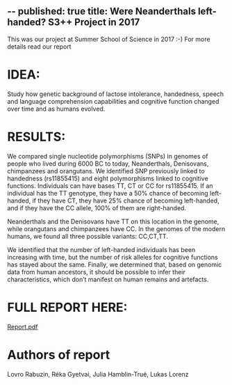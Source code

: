 --
published: true
title:  Were Neanderthals left-handed? S3++ Project in 2017 
---


This was our project at Summer School of Science in 2017 :-)
For more details read our report

# IDEA:

Study how genetic background of lactose intolerance, handedness, speech and language comprehension capabilities and cognitive function changed over time and as humans evolved.


# RESULTS:
We compared single nucleotide polymorphisms (SNPs) in genomes of people who lived during 6000 BC to today, Neanderthals, Denisovans, chimpanzees and orangutans. We identified SNP previously linked to handedness (rs11855415) and eight polymorphisms linked to cognitive functions. Individuals can have bases TT, CT or CC for rs11855415. If an individual has the TT genotype, they have a 50% chance of
becoming left-handed, if they have CT, they have 25% chance of becoming left-handed, and if they have the CC allele, 100% of them are right-handed. 

Neanderthals and the Denisovans have TT on this location in the genome, while orangutans and chimpanzees have CC. In the genomes of the modern humans, we found all three possible variants: CC,CT,TT.


We identified that the number of left-handed individuals has been increasing with time, but the number of risk alleles for cognitive functions has stayed about the same. Finally, we determined that, based on genomic data from human ancestors, it should be possible to infer their characteristics, which don’t manifest on human remains and artefacts.


# FULL REPORT HERE: 
[Report.pdf](https://drustvo-evo.hr/s3/files/webreports/2017/Inga_report.pdf)


# Authors of report
Lovro Rabuzin, Réka Gyetvai, Julia Hamblin-Trué, Lukas Lorenz
